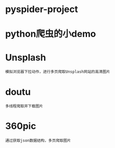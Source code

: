 # pyspider-project
python爬虫的小demo
=======

# Unsplash
```
模拟浏览器下拉动作，进行多页爬取Unsplash网站的高清图片
```
# doutu
```
多线程爬取并下载图片
```
# 360pic
```
通过获取json数据结构，多页爬取图片
```
